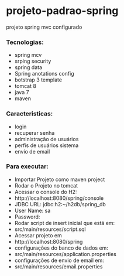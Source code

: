 # projeto-padrao-spring
projeto spring mvc configurado
 
### Tecnologias:
 
 * spring mcv
 * srping security
 * spring data
 * Spring anotations config
 * botstrap 3 template
 * tomcat 8 
 * java 7
 * maven
 
### Caracteristicas:
 
 * login
 * recuperar senha
 * administração de usuários
 * perfis de usuários sistema
 * envio de email
 

### Para executar:

* Importar Projeto como maven project
* Rodar o Projeto no tomcat
* Acessar o console do H2:
 * http://localhost:8080/spring/console
 * JDBC URL: jdbc:h2:~/h2db/spring_db 
 * User Name: sa 
 * Password:
* Rodar script de insert inicial que está em:
 * src/main/resources/script.sql
* Acessar projeto em
 * http://localhost:8080/spring
* configurações do banco de dados em:
 * src/main/resources/application.properties
* configurações de envio de email em:
 * src/main/resources/email.properties
